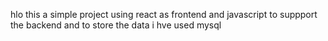 hlo 
this a simple project using react as frontend and javascript to suppport the backend and to store the data i hve used mysql 
